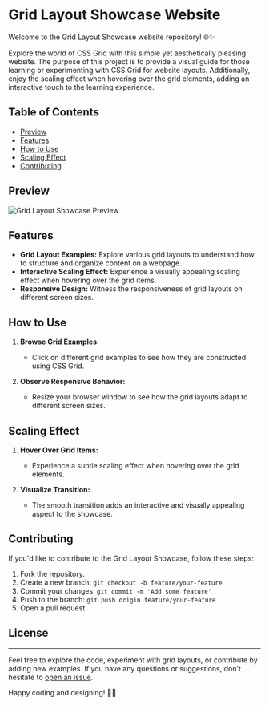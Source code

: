 # Grid Layout Showcase Website


Welcome to the Grid Layout Showcase website repository! 🌐✨

Explore the world of CSS Grid with this simple yet aesthetically pleasing website. The purpose of this project is to provide a visual guide for those learning or experimenting with CSS Grid for website layouts. Additionally, enjoy the scaling effect when hovering over the grid elements, adding an interactive touch to the learning experience.


## Table of Contents
- [Preview](#preview)
- [Features](#features)
- [How to Use](#how-to-use)
- [Scaling Effect](#scaling-effect)
- [Contributing](#contributing)

## Preview

![Grid Layout Showcase Preview](images/grid_showcase_preview.gif)

## Features

- **Grid Layout Examples:** Explore various grid layouts to understand how to structure and organize content on a webpage.
- **Interactive Scaling Effect:** Experience a visually appealing scaling effect when hovering over the grid items.
- **Responsive Design:** Witness the responsiveness of grid layouts on different screen sizes.


## How to Use


1. **Browse Grid Examples:**
   - Click on different grid examples to see how they are constructed using CSS Grid.

2. **Observe Responsive Behavior:**
   - Resize your browser window to see how the grid layouts adapt to different screen sizes.

## Scaling Effect

1. **Hover Over Grid Items:**
   - Experience a subtle scaling effect when hovering over the grid elements.

2. **Visualize Transition:**
   - The smooth transition adds an interactive and visually appealing aspect to the showcase.



## Contributing

If you'd like to contribute to the Grid Layout Showcase, follow these steps:

1. Fork the repository.
2. Create a new branch: `git checkout -b feature/your-feature`
3. Commit your changes: `git commit -m 'Add some feature'`
4. Push to the branch: `git push origin feature/your-feature`
5. Open a pull request.


## License


---

Feel free to explore the code, experiment with grid layouts, or contribute by adding new examples. If you have any questions or suggestions, don't hesitate to [open an issue](https://github.com/aakif100/grid-layout-showcase/issues).

Happy coding and designing! 🎨🚀   
